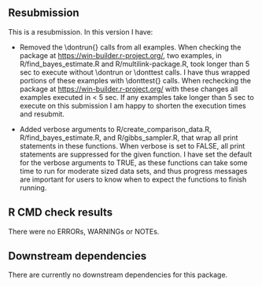 ## Resubmission
This is a resubmission. In this version I have:

* Removed the \dontrun{} calls from all examples. When checking the 
package at https://win-builder.r-project.org/, two examples, in  
R/find_bayes_estimate.R and R/multilink-package.R, took longer than 5 sec to
execute without \dontrun or \donttest calls. I have thus wrapped portions of 
these examples with \donttest{} calls. When rechecking the 
package at https://win-builder.r-project.org/ with these changes all examples
executed in < 5 sec. If any examples take longer than 5 sec to execute on this 
submission I am happy to shorten the execution times and resubmit.

* Added verbose arguments to R/create_comparison_data.R,
R/find_bayes_estimate.R, and R/gibbs_sampler.R, that wrap all print statements
in these functions. When verbose is set to FALSE, all print statements are 
suppressed for the given function. I have set the default for the verbose 
arguments to TRUE, as these functions can take some time to run for moderate 
sized data sets, and thus progress messages are important for users to know when 
to expect the functions to finish running.

## R CMD check results
There were no ERRORs, WARNINGs or NOTEs.

## Downstream dependencies
There are currently no downstream dependencies for this package.
